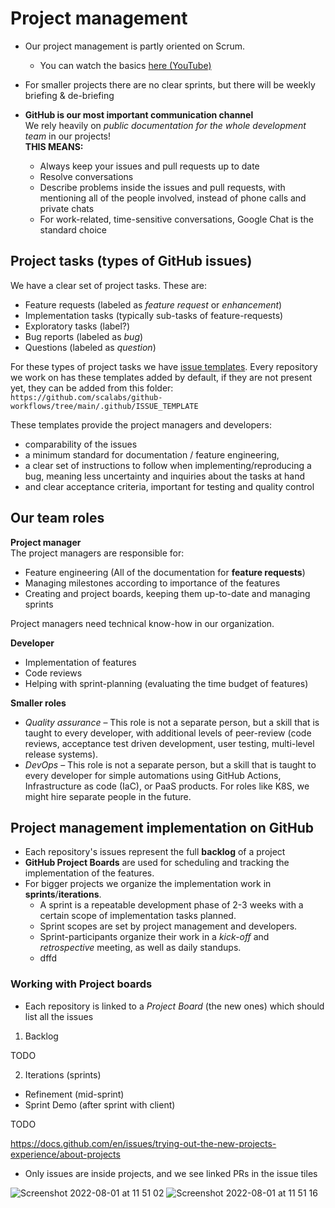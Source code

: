 # Project management

- Our project management is partly oriented on Scrum.  
   - You can watch the basics [here (YouTube)](https://m.youtube.com/watch?v=PPO5GwSo0d4)
- For smaller projects there are no clear sprints, but there will be weekly briefing & de-briefing 

- **GitHub is our most important communication channel**  
We rely heavily on *public documentation for the whole development team* in our projects!  
**THIS MEANS:**
   - Always keep your issues and pull requests up to date
   - Resolve conversations
   - Describe problems inside the issues and pull requests, with mentioning all of the people involved, instead of phone calls and private chats
   - For work-related, time-sensitive conversations, Google Chat is the standard choice

## Project tasks (types of GitHub issues)

We have a clear set of project tasks. These are:

- Feature requests (labeled as *feature request* or *enhancement*)
- Implementation tasks (typically sub-tasks of feature-requests)
- Exploratory tasks (label?)
- Bug reports (labeled as *bug*)
- Questions (labeled as *question*)

For these types of project tasks we have [issue templates](https://github.com/scalabs/github-workflows/tree/main/.github/ISSUE_TEMPLATE).
Every repository we work on has these templates added by default, if they are not present yet, they can be added from this folder:  
`https://github.com/scalabs/github-workflows/tree/main/.github/ISSUE_TEMPLATE`

These templates provide the project managers and developers:

- comparability of the issues
- a minimum standard for documentation / feature engineering, 
- a clear set of instructions to follow when implementing/reproducing a bug, meaning less uncertainty and inquiries about the tasks at hand
- and clear acceptance criteria, important for testing and quality control


## Our team roles

**Project manager**  
The project managers are responsible for:

- Feature engineering (All of the documentation for **feature requests**)
- Managing milestones according to importance of the features
- Creating and project boards, keeping them up-to-date and managing sprints

Project managers need technical know-how in our organization.

**Developer**

- Implementation of features
- Code reviews
- Helping with sprint-planning (evaluating the time budget of features)

**Smaller roles**

- *Quality assurance* – This role is not a separate person, but a skill that is taught to every developer, with additional levels of peer-review (code reviews, acceptance test driven development, user testing, multi-level release systems).
- *DevOps* – This role is not a separate person, but a skill that is taught to every developer for simple automations using GitHub Actions, Infrastructure as code (IaC), or PaaS products. For roles like K8S, we might hire separate people in the future.

## Project management implementation on GitHub


- Each repository's issues represent the full **backlog** of a project
- **GitHub Project Boards** are used for scheduling and tracking the implementation of the features.
- For bigger projects we organize the implementation work in **sprints**/**iterations**.
  - A sprint is a repeatable development phase of 2-3 weeks with a certain scope of implementation tasks planned.
  - Sprint scopes are set by project management and developers.
  - Sprint-participants organize their work in a *kick-off* and *retrospective* meeting, as well as daily standups.
  - dffd



### Working with Project boards

- Each repository is linked to a *Project Board* (the new ones) which should list all the issues 

1. Backlog

TODO

2. Iterations (sprints)

- Refinement (mid-sprint)
- Sprint Demo (after sprint with client)

TODO

https://docs.github.com/en/issues/trying-out-the-new-projects-experience/about-projects

- Only issues are inside projects, and we see linked PRs in the issue tiles

![Screenshot 2022-08-01 at 11 51 02](https://user-images.githubusercontent.com/10634693/182122735-96773bd4-c3ae-4c41-aa31-8d92bbc0ade7.png)
![Screenshot 2022-08-01 at 11 51 16](https://user-images.githubusercontent.com/10634693/182122739-c624fd3a-5398-4d49-ae0e-217f0a024b2c.png)

